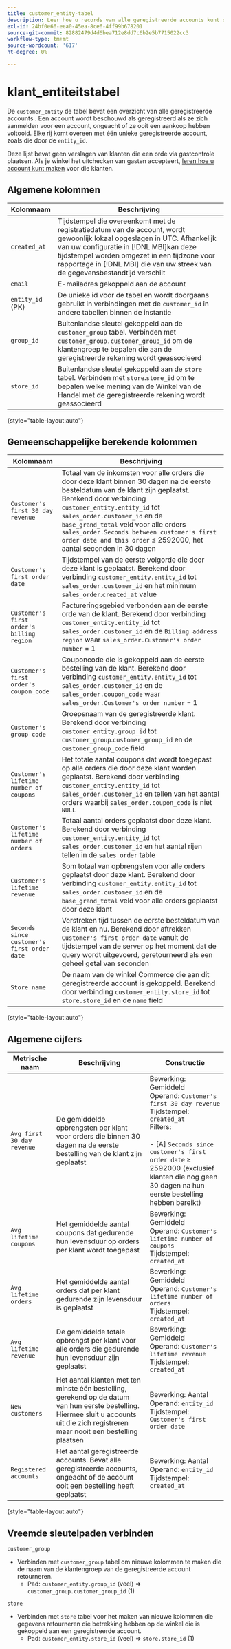 ```yaml
---
title: customer_entity-tabel
description: Leer hoe u records van alle geregistreerde accounts kunt openen.
exl-id: 24bf0e66-eea0-45ea-8ce6-4ff99b678201
source-git-commit: 82882479d4d6bea712e8dd7c6b2e5b7715022cc3
workflow-type: tm+mt
source-wordcount: '617'
ht-degree: 0%

---
```


# klant_entiteitstabel

De `customer_entity` de tabel bevat een overzicht van alle geregistreerde accounts . Een account wordt beschouwd als geregistreerd als ze zich aanmelden voor een account, ongeacht of ze ooit een aankoop hebben voltooid. Elke rij komt overeen met één unieke geregistreerde account, zoals die door de `entity_id`.

Deze lijst bevat geen verslagen van klanten die een orde via gastcontrole plaatsen. Als je winkel het uitchecken van gasten accepteert, [leren hoe u account kunt maken](../data-warehouse-mgr/guest-orders.md) voor die klanten.

## Algemene kolommen

| **Kolomnaam** | **Beschrijving** |
|---|---|
| `created_at` | Tijdstempel die overeenkomt met de registratiedatum van de account, wordt gewoonlijk lokaal opgeslagen in UTC. Afhankelijk van uw configuratie in [!DNL MBI]kan deze tijdstempel worden omgezet in een tijdzone voor rapportage in [!DNL MBI] die van uw streek van de gegevensbestandtijd verschilt |
| `email` | E-mailadres gekoppeld aan de account |
| `entity_id` (PK) | De unieke id voor de tabel en wordt doorgaans gebruikt in verbindingen met de `customer_id` in andere tabellen binnen de instantie |
| `group_id` | Buitenlandse sleutel gekoppeld aan de `customer_group` tabel. Verbinden met `customer_group.customer_group_id` om de klantengroep te bepalen die aan de geregistreerde rekening wordt geassocieerd |
| `store_id` | Buitenlandse sleutel gekoppeld aan de `store` tabel. Verbinden met `store`.`store_id` om te bepalen welke mening van de Winkel van de Handel met de geregistreerde rekening wordt geassocieerd |

{style=&quot;table-layout:auto&quot;}

## Gemeenschappelijke berekende kolommen

| **Kolomnaam** | **Beschrijving** |
|---|---|
| `Customer's first 30 day revenue` | Totaal van de inkomsten voor alle orders die door deze klant binnen 30 dagen na de eerste besteldatum van de klant zijn geplaatst. Berekend door verbinding `customer_entity.entity_id` tot `sales_order.customer_id` en de `base_grand_total` veld voor alle orders `sales_order.Seconds between customer's first order date and this order` ≤ 2592000, het aantal seconden in 30 dagen |
| `Customer's first order date` | Tijdstempel van de eerste volgorde die door deze klant is geplaatst. Berekend door verbinding `customer_entity.entity_id` tot `sales_order.customer_id` en het minimum `sales_order`.`created_at` value |
| `Customer's first order's billing region` | Factureringsgebied verbonden aan de eerste orde van de klant. Berekend door verbinding `customer_entity.entity_id` tot `sales_order.customer_id` en de `Billing address region` waar `sales_order.Customer's order number` = 1 |
| `Customer's first order's coupon_code` | Couponcode die is gekoppeld aan de eerste bestelling van de klant. Berekend door verbinding `customer_entity.entity_id` tot `sales_order.customer_id` en de `sales_order.coupon_code` waar `sales_order.Customer's order number` = 1 |
| `Customer's group code` | Groepsnaam van de geregistreerde klant. Berekend door verbinding `customer_entity.group_id` tot `customer_group`.`customer_group_id` en de `customer_group_code` field |
| `Customer's lifetime number of coupons` | Het totale aantal coupons dat wordt toegepast op alle orders die door deze klant worden geplaatst. Berekend door verbinding `customer_entity.entity_id` tot `sales_order.customer_id` en tellen van het aantal orders waarbij `sales_order.coupon_code` is niet `NULL` |
| `Customer's lifetime number of orders` | Totaal aantal orders geplaatst door deze klant. Berekend door verbinding `customer_entity.entity_id` tot `sales_order.customer_id` en het aantal rijen tellen in de `sales_order` table |
| `Customer's lifetime revenue` | Som totaal van opbrengsten voor alle orders geplaatst door deze klant. Berekend door verbinding `customer_entity.entity_id` tot `sales_order.customer_id` en de `base_grand_total` veld voor alle orders geplaatst door deze klant |
| `Seconds since customer's first order date` | Verstreken tijd tussen de eerste besteldatum van de klant en nu. Berekend door aftrekken `Customer's first order date` vanuit de tijdstempel van de server op het moment dat de query wordt uitgevoerd, geretourneerd als een geheel getal van seconden |
| `Store name` | De naam van de winkel Commerce die aan dit geregistreerde account is gekoppeld. Berekend door verbinding `customer_entity.store_id` tot `store.store_id` en de `name` field |

{style=&quot;table-layout:auto&quot;}

## Algemene cijfers

| **Metrische naam** | **Beschrijving** | **Constructie** |
|---|---|---|
| `Avg first 30 day revenue` | De gemiddelde opbrengsten per klant voor orders die binnen 30 dagen na de eerste bestelling van de klant zijn geplaatst | Bewerking: Gemiddeld<br/>Operand: `Customer's first 30 day revenue`<br/>Tijdstempel: `created_at`<br/>Filters:<br/><br/>- \[A\] `Seconds since customer's first order date` ≥ 2592000 (exclusief klanten die nog geen 30 dagen na hun eerste bestelling hebben bereikt) |
| `Avg lifetime coupons` | Het gemiddelde aantal coupons dat gedurende hun levensduur op orders per klant wordt toegepast | Bewerking: Gemiddeld<br/>Operand: `Customer's lifetime number of coupons`<br/>Tijdstempel: `created_at` |
| `Avg lifetime orders` | Het gemiddelde aantal orders dat per klant gedurende zijn levensduur is geplaatst | Bewerking: Gemiddeld<br/>Operand: `Customer's lifetime number of orders`<br/>Tijdstempel: `created_at` |
| `Avg lifetime revenue` | De gemiddelde totale opbrengst per klant voor alle orders die gedurende hun levensduur zijn geplaatst | Bewerking: Gemiddeld<br/>Operand: `Customer's lifetime revenue`<br/>Tijdstempel: `created_at` |
| `New customers` | Het aantal klanten met ten minste één bestelling, gerekend op de datum van hun eerste bestelling. Hiermee sluit u accounts uit die zich registreren maar nooit een bestelling plaatsen | Bewerking: Aantal<br/>Operand: `entity_id`<br/>Tijdstempel: `Customer's first order date` |
| `Registered accounts` | Het aantal geregistreerde accounts. Bevat alle geregistreerde accounts, ongeacht of de account ooit een bestelling heeft geplaatst | Bewerking: Aantal<br/>Operand: `entity_id`<br/>Tijdstempel: `created_at` |

{style=&quot;table-layout:auto&quot;}

## Vreemde sleutelpaden verbinden

`customer_group`

* Verbinden met `customer_group` tabel om nieuwe kolommen te maken die de naam van de klantengroep van de geregistreerde account retourneren.
   * Pad: `customer_entity.group_id` (veel) => `customer_group.customer_group_id` (1)

`store`

* Verbinden met `store` tabel voor het maken van nieuwe kolommen die gegevens retourneren die betrekking hebben op de winkel die is gekoppeld aan een geregistreerde account.
   * Pad: `customer_entity.store_id` (veel) => `store.store_id` (1)
